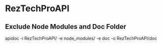 # RezTechProAPI

## Exclude Node Modules and Doc Folder
apidoc -i RezTechProAPI/ -e node_modules/ -e doc -o RezTechProAPI/doc